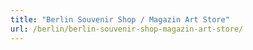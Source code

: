 ```yaml
---
title: "Berlin Souvenir Shop / Magazin Art Store"
url: /berlin/berlin-souvenir-shop-magazin-art-store/
---
```

